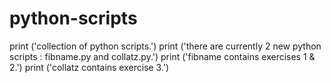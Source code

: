 # python-scripts
print ('collection of python scripts.') 
print ('there are currently 2 new python scripts : fibname.py and collatz.py.')
print ('fibname contains exercises 1 & 2.')
print ('collatz contains exercise 3.')
